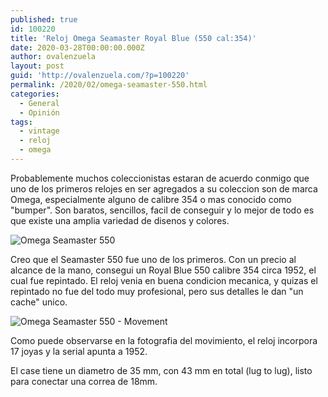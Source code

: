 ```yaml
---
published: true
id: 100220
title: 'Reloj Omega Seamaster Royal Blue (550 cal:354)'
date: 2020-03-28T00:00:00.000Z
author: ovalenzuela
layout: post
guid: 'http://ovalenzuela.com/?p=100220'
permalink: /2020/02/omega-seamaster-550.html
categories:
  - General
  - Opinión
tags:
  - vintage
  - reloj
  - omega
---
```


Probablemente muchos coleccionistas estaran de acuerdo conmigo que uno de los primeros relojes en ser agregados a su coleccion son de marca Omega, especialmente alguno de calibre 354 o mas conocido como "bumper". Son baratos, sencillos, facil de conseguir y lo mejor de todo es que existe una amplia variedad de disenos y colores.

![Omega Seamaster 550](http://ovalenzuela.com/images/2020/2020-02-10-omega-seamaster-550.jpg)

Creo que el Seamaster 550 fue uno de los primeros. Con un precio al alcance de la mano, consegui un Royal Blue 550 calibre 354 circa 1952, el cual fue repintado. El reloj venia en buena condicion mecanica, y quizas el repintado no fue del todo muy profesional, pero sus detalles le dan "un cache" unico. 

![Omega Seamaster 550  - Movement](http://ovalenzuela.com/images/2020/2020-02-10-omega-seamaster-550-2.jpg)

Como puede observarse en la fotografia del movimiento, el reloj incorpora 17 joyas y la serial apunta a 1952.

El case tiene un diametro de 35 mm, con 43 mm en total (lug to lug), listo para conectar una correa de 18mm.
